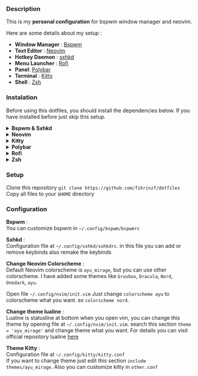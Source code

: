 ### Description
This is my **personal configuration** for bspwm window manager and neovim. 

Here are some details about my setup :
* **Window Manager** : [Bspwm](https://github.com/baskerville/bspwm)
* **Text Editor** : [Neovim](https://github.com/neovim/neovim)
* **Hotkey Daemon** : [sxhkd](https://github.com/baskerville/sxhkd)
* **Menu Launcher** : [Rofi](https://github.com/davatorium/rofi)
* **Panel**: [Polybar](https://github.com/polybar/polybar)
* **Terminal** : [Kitty](https://github.com/kovidgoyal/kitty)
* **Shell** : [Zsh](https://www.zsh.org/)

### Instalation
Before using this dotfiles, you should install the dependencies below. If you have installed before just skip this setup.


[commnet]: # (Window Manager)
<details>
<summary><strong>Bspwm & Sxhkd</strong></summary>

Arch : `sudo pacman -S bspwm sxhkd`\
Debian & Ubuntu : `sudo apt install bspwm sxhkd`
</details>


[commnet]: # (Neovim)
<details>
<summary><strong>Neovim</strong></summary>

**Installation**\
Arch : `sudo pacman -S neovim`\
Debian & Ubuntu : `sudo apt install neovim`

**Plugin Manager**\
In this dotfiles i use [vim-plug](https://github.com/junegunn/vim-plug) to manage all plugin on neovim, you can use other plugin manager such `Pathogen` or `Vundle`
</details>


[commnet]: # (Terminal)
<details>
<summary><strong>Kitty</strong></summary>

Arch : `sudo pacman -S kitty`\
Debian & Ubuntu : `sudo apt install kitty`
</details>


[commnet]: # (Panel)
<details>
<summary><strong>Polybar</strong></summary>

**Installation**\
Arch : \
Polybar not available on arh pacman, so you can install from aur.
```
git clone https://aur.archlinux.org/polybar.git
cd polybar
makepkg -si
```
Debian & Ubuntu : `sudo apt install polybar`
</details>

[commnet]: # (Launcher)
<details>
<summary><strong>Rofi</strong></summary>

**Installation**\
Arch : `sudo pacman -S rofi`\
Debian & Ubuntu : `sudo apt install rofi`
</details>

[commnet]: # (Shell)
<details>
<summary><strong>Zsh</strong></summary>

**Installation**\
Arch : `sudo pacman -S zsh`\
Debian & Ubuntu : `sudo apt install zsh`
</details>

### Setup
Clone this repository `git clone https://github.com/fikrinzf/dotfiles`\
Copy all files to your `$HOME` directory 

### Configuration
**Bspwm** :\
You can customize bspwm in `~/.config/bspwm/bspwmrc`

**Sxhkd** :\
Configuration file at `~/.config/sxhkd/sxhkdrc`. in this file you can add or remove keybinds also remake the keybinds

**Change Neovim Colorscheme** :\
Default Neovim colorscheme is `ayu_mirage`, but you can use other colorscheme. I have added some themes like `Gruvbox`, `Dracula`, `Nord`, `Onedark`, `ayu`. 

Open file `~/.config/nvim/init.vim` Just change `colorscheme ayu` to colorscheme what you want. ex `colorscheme nord`.

**Change theme lualine** :\
Lualine is statusline at bottom when you open vim, you can change this theme by opening file at `~/.config/nvim/init.vim`. search this section `theme = 'ayu_mirage'` and change theme what you want. For details you can visit official repository lualine [here](https://github.com/nvim-lualine/lualine.nvim)

**Theme Kitty** :\
Configuration file at `~/.config/kitty/kitty.conf`\
If you want to change theme just edit this section `include themes/ayu_mirage`. Also you can customize kitty in `other.conf`
